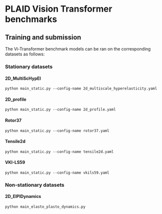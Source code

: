 # PLAID Vision Transformer benchmarks

## Training and submission
The Vi-Transformer benchmark models can be ran on the corresponding datasets as follows:

### Stationary datasets

#### 2D_MultiScHypEl
```
python main_static.py --config-name 2d_multiscale_hyperelasticity.yaml
```

#### 2D_profile
```
python main_static.py --config-name 2d_profile.yaml
```

#### Rotor37
```
python main_static.py --config-name rotor37.yaml
```

#### Tensile2d
```
python main_static.py --config-name tensile2d.yaml
```

#### VKI-LS59
```
python main_static.py --config-name vkils59.yaml
```

### Non-stationary datasets

#### 2D_ElPlDynamics
```
python main_elasto_plasto_dynamics.py
```